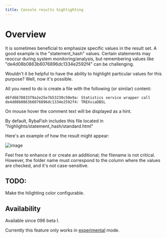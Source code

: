```yaml
---
title: Console results highlighting
---
```


# Overview
It is sometimes beneficial to emphasize specific values in the result set. A good example is the "statement_hash" values. Certain statements may reoccur during system monitoring/analysis, but remembering values like "de4d08b0863b6076896dc1334e2592f4" can be challenging.

Wouldn't it be helpful to have the ability to highlight particular values for this purpose? Well, now it's possible.

All you need to do is create a file with the following (or similar) content:

```
d6fd6678833f9a2e25e7b53239c50e9a: Statistics service wrapper call
de4d08b0863b6076896dc1334e2592f4: TREXviaDBSL
```

On mouse hover the comment text will be displayed as a hint.

By default, RybaFish includes this file located in "highlights/statement_hash/standard.html"

Here's an example of how the result might appear:

![image](https://github.com/rybafish/rybafish.github.io/assets/53466066/531f7ff2-f00d-43af-aab5-610c52c75330)

Feel free to enhance it or create an additional; the filename is not critical. However, the folder name must correspond to the column where the values are checked, and it's not case-sensitive.

## TODO:
Make the hilighting color configurable.

## Availability

Available since 096 beta I.

Currently this feature only works in [experimental](/config#experimental) mode.
